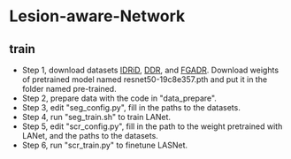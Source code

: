 # Lesion-aware-Network



## train

+ Step 1, download datasets [IDRiD](https://idrid.grand-challenge.org/), [DDR](https://github.com/nkicsl/DDR-dataset), and [FGADR](https://csyizhou.github.io/FGADR/). Download weights of pretrained model named resnet50-19c8e357.pth and put it in the folder named pre-trained.
+ Step 2, prepare data with the code in "data_prepare".
+ Step 3, edit "seg_config.py", fill in the paths to the datasets.
+ Step 4, run "seg_train.sh" to train LANet.
+ Step 5, edit "scr_config.py", fill in the path to the weight pretrained with LANet, and the paths to the datasets.
+ Step 6, run "scr_train.py" to finetune LASNet.





